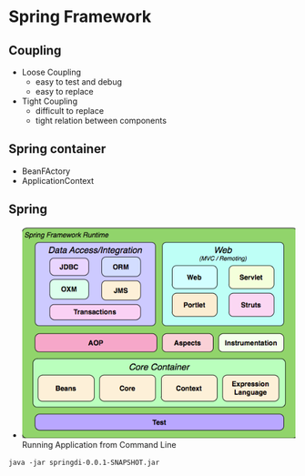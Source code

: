 # Spring Framework

## Coupling

- Loose Coupling
  - easy to test and debug
  - easy to replace
- Tight Coupling
  - difficult to replace
  - tight relation between components

## Spring container

- BeanFActory
- ApplicationContext

## Spring

- ![Spring](SpringCore.png)
  Running Application from Command Line

```
java -jar springdi-0.0.1-SNAPSHOT.jar
```
